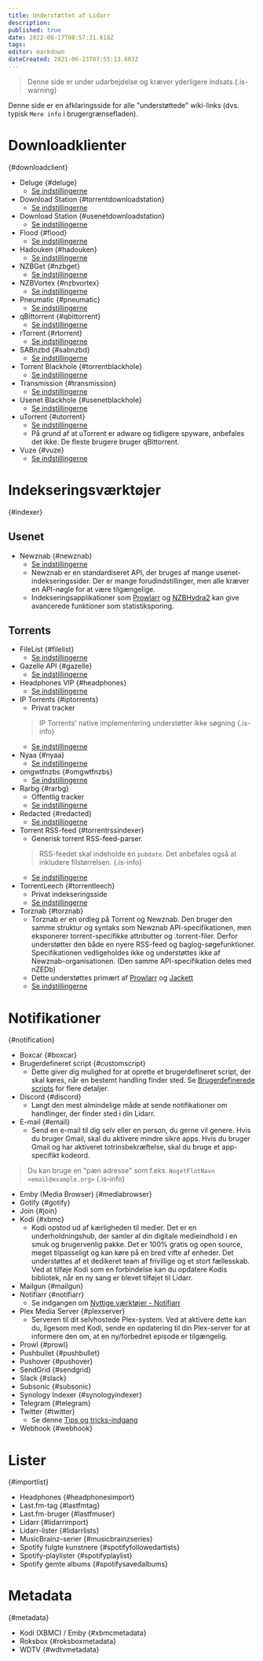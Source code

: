 ```yaml
---
title: Understøttet af Lidarr
description: 
published: true
date: 2022-06-17T08:57:21.618Z
tags: 
editor: markdown
dateCreated: 2021-06-23T07:55:13.803Z
---
```


> Denne side er under udarbejdelse og kræver yderligere indsats.{.is-warning}

Denne side er en afklaringsside for alle "understøttede" wiki-links (dvs. typisk `Mere info` i brugergrænsefladen).

# Downloadklienter

{#downloadclient}

- Deluge {#deluge}
  - [Se indstillingerne](/lidarr/settings#download-clients)
- Download Station {#torrentdownloadstation}
  - [Se indstillingerne](/lidarr/settings#download-clients)
- Download Station {#usenetdownloadstation}
  - [Se indstillingerne](/lidarr/settings#download-clients)
- Flood {#flood}
  - [Se indstillingerne](/lidarr/settings#download-clients)
- Hadouken {#hadouken}
  - [Se indstillingerne](/lidarr/settings#download-clients)
- NZBGet {#nzbget}
  - [Se indstillingerne](/lidarr/settings#download-clients)
- NZBVortex {#nzbvortex}
  - [Se indstillingerne](/lidarr/settings#download-clients)
- Pneumatic {#pneumatic}
  - [Se indstillingerne](/lidarr/settings#download-clients)
- qBittorrent {#qbittorrent}
  - [Se indstillingerne](/lidarr/settings#download-clients)
- rTorrent {#rtorrent}
  - [Se indstillingerne](/lidarr/settings#download-clients)
- SABnzbd {#sabnzbd}
  - [Se indstillingerne](/lidarr/settings#download-clients)
- Torrent Blackhole {#torrentblackhole}
  - [Se indstillingerne](/lidarr/settings#download-clients)
- Transmission {#transmission}
  - [Se indstillingerne](/lidarr/settings#download-clients)
- Usenet Blackhole {#usenetblackhole}
  - [Se indstillingerne](/lidarr/settings#download-clients)
- uTorrent {#utorrent}
  - [Se indstillingerne](/lidarr/settings#download-clients)
  - På grund af at uTorrent er adware og tidligere spyware, anbefales det ikke. De fleste brugere bruger qBittorrent.
- Vuze {#vuze}
  - [Se indstillingerne](/lidarr/settings#download-clients)

# Indekseringsværktøjer

{#indexer}

## Usenet

- Newznab {#newznab}
  - [Se indstillingerne](/lidarr/settings#indexer-settings)
  - Newznab er en standardiseret API, der bruges af mange usenet-indekseringssider. Der er mange forudindstillinger, men alle kræver en API-nøgle for at være tilgængelige.
  - Indekseringsapplikationer som [Prowlarr](/prowlarr) og [NZBHydra2](https://github.com/theotherp/nzbhydra2) kan give avancerede funktioner som statistiksporing.

## Torrents

- FileList {#filelist}
  - [Se indstillingerne](/lidarr/settings#indexer-settings)
- Gazelle API {#gazelle}
  - [Se indstillingerne](/lidarr/settings#indexer-settings)
- Headphones VIP {#headphones}
  - [Se indstillingerne](/lidarr/settings#indexer-settings)
- IP Torrents {#iptorrents}
  - Privat tracker
  > IP Torrents' native implementering understøtter ikke søgning {.is-info}
  - [Se indstillingerne](/lidarr/settings#indexer-settings)
- Nyaa {#nyaa}
  - [Se indstillingerne](/lidarr/settings#indexer-settings)
- omgwtfnzbs {#omgwtfnzbs}
  - [Se indstillingerne](/lidarr/settings#indexer-settings)
- Rarbg {#rarbg}
  - Offentlig tracker
  - [Se indstillingerne](/lidarr/settings#indexer-settings)
- Redacted {#redacted}
  - [Se indstillingerne](/lidarr/settings#indexer-settings)
- Torrent RSS-feed {#torrentrssindexer}
  - Generisk torrent RSS-feed-parser.
  > RSS-feedet skal indeholde en `pubdate`. Det anbefales også at inkludere filstørrelsen.
  {.is-info}
  - [Se indstillingerne](/lidarr/settings#indexer-settings)
- TorrentLeech {#torrentleech}
  - Privat indekseringsside
  - [Se indstillingerne](/lidarr/settings#indexer-settings)
- Torznab {#torznab}
  - Torznab er en ordleg på Torrent og Newznab. Den bruger den samme struktur og syntaks som Newznab API-specifikationen, men eksponerer torrent-specifikke attributter og .torrent-filer. Derfor understøtter den både en nyere RSS-feed og baglog-søgefunktioner. Specifikationen vedligeholdes ikke og understøttes ikke af Newznab-organisationen. (Den samme API-specifikation deles med nZEDb)
  - Dette understøttes primært af [Prowlarr](/prowlarr) og [Jackett](https://github.com/Jackett/Jackett)
  - [Se indstillingerne](/lidarr/settings#indexer-settings)

# Notifikationer

{#notification}

- Boxcar {#boxcar}
- Brugerdefineret script {#customscript}
  - Dette giver dig mulighed for at oprette et brugerdefineret script, der skal køres, når en bestemt handling finder sted. Se [Brugerdefinerede scripts](/lidarr/custom-scripts) for flere detaljer.
- Discord {#discord}
  - Langt den mest almindelige måde at sende notifikationer om handlinger, der finder sted i din Lidarr.
- E-mail {#email}
  - Send en e-mail til dig selv eller en person, du gerne vil genere. Hvis du bruger Gmail, skal du aktivere mindre sikre apps. Hvis du bruger Gmail og har aktiveret totrinsbekræftelse, skal du bruge et app-specifikt kodeord.

 > Du kan bruge en "pæn adresse" som f.eks. `NogetFlotNavn <email@example.org>` {.is-info}

- Emby (Media Browser) {#mediabrowser}
- Gotify {#gotify}
- Join {#join}
- Kodi {#xbmc}
  - Kodi opstod ud af kærligheden til medier. Det er en underholdningshub, der samler al din digitale medieindhold i en smuk og brugervenlig pakke. Det er 100% gratis og open source, meget tilpasseligt og kan køre på en bred vifte af enheder. Det understøttes af et dedikeret team af frivillige og et stort fællesskab. Ved at tilføje Kodi som en forbindelse kan du opdatere Kodis bibliotek, når en ny sang er blevet tilføjet til Lidarr.
- Mailgun {#mailgun}
- Notifiarr {#notifiarr}
  - Se indgangen om [Nyttige værktøjer - Notifiarr](/useful-tools#notifiarr-fka-discord-notifier)
- Plex Media Server {#plexserver}
  - Serveren til dit selvhostede Plex-system. Ved at aktivere dette kan du, ligesom med Kodi, sende en opdatering til din Plex-server for at informere den om, at en ny/forbedret episode er tilgængelig.
- Prowl {#prowl}
- Pushbullet {#pushbullet}
- Pushover {#pushover}
- SendGrid {#sendgrid}
- Slack {#slack}
- Subsonic {#subsonic}
- Synology Indexer {#synologyindexer}
- Telegram {#telegram}
- Twitter {#twitter}
  - Se denne [Tips og tricks-indgang](/useful-tools#twitter)
- Webhook {#webhook}

# Lister

{#importlist}

- Headphones {#headphonesimport}
- Last.fm-tag {#lastfmtag}
- Last.fm-bruger {#lastfmuser}
- Lidarr {#lidarrimport}
- Lidarr-lister {#lidarrlists}
- MusicBrainz-serier {#musicbrainzseries}
- Spotify fulgte kunstnere {#spotifyfollowedartists}
- Spotify-playlister {#spotifyplaylist}
- Spotify gemte albums {#spotifysavedalbums}

# Metadata

{#metadata}

- Kodi (XBMC) / Emby {#xbmcmetadata}
- Roksbox {#roksboxmetadata}
- WDTV {#wdtvmetadata}